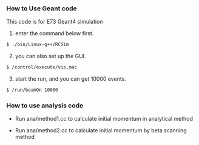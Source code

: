 ### How to Use Geant code

This code is for E73 Geant4 simulation

1. enter the command below first.

```sh
$ ./bin/Linux-g++/RCSim
```

2. you can also set up the GUI.

```sh
$ /control/execute/vis.mac
```

3. start the run, and you can get 10000 events.

```sh
$ /run/beamOn 10000
```

### How to use analysis code
- Run ana/method1.cc to calculate initial momentum in analytical method
  
- Run ana/method2.cc to calculate initial momentum by beta scanning method
